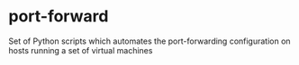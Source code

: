 # port-forward
Set of Python scripts which automates the port-forwarding configuration on hosts running a set of virtual machines
